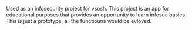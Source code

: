 Used as an infosecurity project for vsosh. This project is an app for educational purposes that provides an opportunity to learn infosec basics. This is just a prototype, all the functiouns would be evloved.
